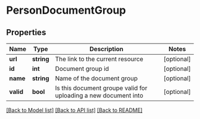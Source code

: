 # PersonDocumentGroup

## Properties
Name | Type | Description | Notes
------------ | ------------- | ------------- | -------------
**url** | **string** | The link to the current resource | [optional] 
**id** | **int** | Document group id | [optional] 
**name** | **string** | Name of the document group | [optional] 
**valid** | **bool** | Is this document groupe valid for uploading a new document into | [optional] 

[[Back to Model list]](../../README.md#documentation-for-models) [[Back to API list]](../../README.md#documentation-for-api-endpoints) [[Back to README]](../../README.md)

